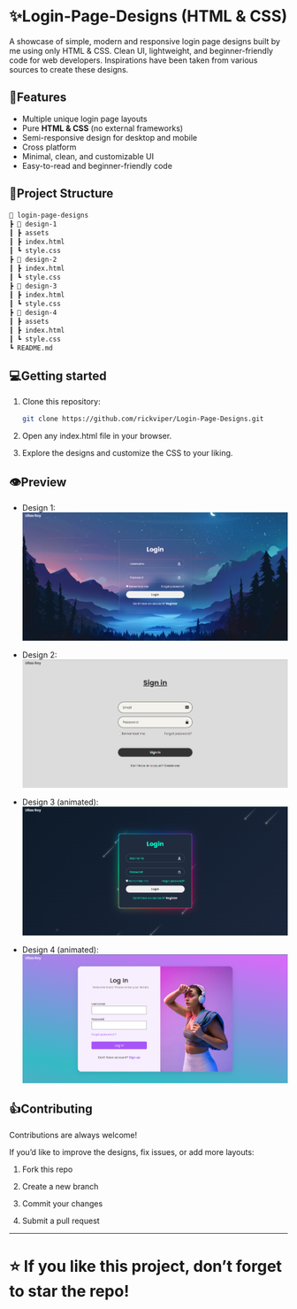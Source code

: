 
# ✨Login-Page-Designs (HTML & CSS)

A showcase of simple, modern and responsive login page designs built by me using only HTML & CSS. Clean UI, lightweight, and beginner-friendly code for web developers. Inspirations have been taken from various sources to create these designs.


## 🚀Features

- Multiple unique login page layouts
- Pure **HTML & CSS** (no external frameworks) 
- Semi-responsive design for desktop and mobile 
- Cross platform
- Minimal, clean, and customizable UI
- Easy-to-read and beginner-friendly code 


## 📁Project Structure
```
📁 login-page-designs
┣ 📂 design-1
┃ ┣ assets
┃ ┣ index.html
┃ ┗ style.css
┣ 📂 design-2
┃ ┣ index.html
┃ ┗ style.css
┣ 📂 design-3
┃ ┣ index.html
┃ ┗ style.css
┣ 📂 design-4
┃ ┣ assets
┃ ┣ index.html
┃ ┗ style.css
┗ README.md
```
## 💻Getting started

1. Clone this repository:
   ```bash
   git clone https://github.com/rickviper/Login-Page-Designs.git
   ```
2. Open any index.html file in your browser.

3. Explore the designs and customize the CSS to your liking.


## 👁️Preview

- Design 1:
![image alt](https://github.com/rickviper/Login-Page-Designs/blob/main/Preview/Design1.png?raw=true)

- Design 2:
![image alt](https://github.com/rickviper/Login-Page-Designs/blob/main/Preview/Design2.png?raw=true)

- Design 3 (animated):
![image alt](https://github.com/rickviper/Login-Page-Designs/blob/main/Preview/Design3(animated).png?raw=true)

- Design 4 (animated):
![image alt](https://github.com/rickviper/Login-Page-Designs/blob/main/Preview/Design4(animated).png?raw=true)

## 👍Contributing

Contributions are always welcome!

If you’d like to improve the designs, fix issues, or add more layouts:

1. Fork this repo

2. Create a new branch

3. Commit your changes

3. Submit a pull request

---
 <h1>⭐ If you like this project, don’t forget to star the repo!</h1>



